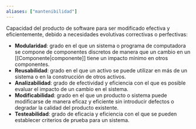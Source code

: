 ```yaml
---
aliases: ["mantenibilidad"]
---
```

Capacidad del producto de software para ser modificado efectiva y eficientemente, debido a necesidades evolutivas correctivas o perfectivas: 
- **Modularidad**: grado en el que un sistema o programa de computadora se compone de componentes discretos de manera que un cambio en un [[Componente|componente]] tiene un impacto mínimo en otros componentes.
- **Reusabilidad**: grado en el que un activo se puede utilizar en más de un sistema o en la construcción de otros activos.
- **Analizabilidad**: grado de efectividad y eficiencia con el que es posible evaluar el impacto de un cambio en el sistema.
- **Modificabilidad**: grado en el que un producto o sistema puede modificarse de manera eficaz y eficiente sin introducir defectos o degradar la calidad del producto existente.
- **Testeabilidad**: grado de eficacia y eficiencia con el que se pueden establecer criterios de prueba para un sistema.